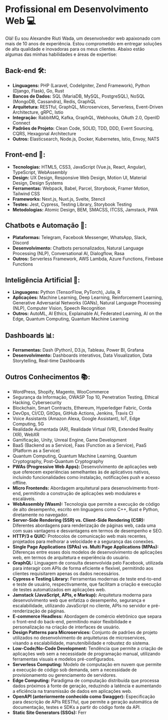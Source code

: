 # Profissional em Desenvolvimento Web 💻

Olá! Eu sou Alexandre Riuti Wada, um desenvolvedor web apaixonado com mais de 10 anos de experiência. Estou comprometido em entregar soluções de alta qualidade e inovadoras para os meus clientes. Abaixo estão algumas das minhas habilidades e áreas de expertise:

## Back-end 🛠️:

- **Linguagens:** PHP (Laravel, CodeIgniter, Zend Framework), Python (Django, Flask), Go, Rust
- **Bancos de Dados:** SQL (MariaDB, MySQL, PostgreSQL), NoSQL (MongoDB, Cassandra), Redis, GraphQL
- **Arquitetura:** RESTful, GraphQL, Microservices, Serverless, Event-Driven Architecture, gRPC, Istio
- **Integração:** RabbitMQ, Kafka, GraphQL, Webhooks, OAuth 2.0, OpenID Connect
- **Padrões de Projeto:** Clean Code, SOLID, TDD, DDD, Event Sourcing, CQRS, Hexagonal Architecture
- **Outros:** Elasticsearch, Node.js, Docker, Kubernetes, Istio, Envoy, NATS

## Front-end 🎨:

- **Tecnologias:** HTML5, CSS3, JavaScript (Vue.js, React, Angular), TypeScript, WebAssembly
- **Design:** UX Design, Responsive Web Design, Motion UI, Material Design, Design Systems
- **Ferramentas:** Webpack, Babel, Parcel, Storybook, Framer Motion, Tailwind CSS
- **Frameworks:** Next.js, Nuxt.js, Svelte, Stencil
- **Testes:** Jest, Cypress, Testing Library, Storybook Testing
- **Metodologias:** Atomic Design, BEM, SMACSS, ITCSS, Jamstack, PWA

## Chatbots e Automação 🤖:

- **Plataformas:** Telegram, Facebook Messenger, WhatsApp, Slack, Discord
- **Desenvolvimento:** Chatbots personalizados, Natural Language Processing (NLP), Conversational AI, Dialogflow, Rasa
- **Outros:** Serverless Framework, AWS Lambda, Azure Functions, Firebase Functions

## Inteligência Artificial 🧠:

- **Linguagens:** Python (TensorFlow, PyTorch), Julia, R
- **Aplicações:** Machine Learning, Deep Learning, Reinforcement Learning, Generative Adversarial Networks (GANs), Natural Language Processing (NLP), Computer Vision, Speech Recognition
- **Outros:** AutoML, AI Ethics, Explainable AI, Federated Learning, AI on the Edge, Quantum Computing, Quantum Machine Learning

## Dashboards 📊:

- **Ferramentas:** Dash (Python), D3.js, Tableau, Power BI, Grafana
- **Desenvolvimento:** Dashboards interativos, Data Visualization, Data Storytelling, Real-time Dashboards

## Outros Conhecimentos 📚:

- WordPress, Shopify, Magento, WooCommerce
- Segurança da Informação, OWASP Top 10, Penetration Testing, Ethical Hacking, Cybersecurity
- Blockchain, Smart Contracts, Ethereum, Hyperledger Fabric, Corda
- DevOps, CI/CD, GitOps, GitHub Actions, Jenkins, Travis CI
- Voice Assistants (Amazon Alexa, Google Assistant), IoT, Edge Computing, 5G
- Realidade Aumentada (AR), Realidade Virtual (VR), Extended Reality (XR), WebXR
- Gamificação, Unity, Unreal Engine, Game Development
- BaaS (Backend as a Service), Faas (Function as a Service), PaaS (Platform as a Service)
- Quantum Computing, Quantum Machine Learning, Quantum Cryptography, Post-Quantum Cryptography
- **PWAs (Progressive Web Apps):** Desenvolvimento de aplicações web que oferecem experiências semelhantes às de aplicativos nativos, incluindo funcionalidades como instalação, notificações push e acesso offline.
- **Micro Frontends:** Abordagem arquitetural para desenvolvimento front-end, permitindo a construção de aplicações web modulares e escaláveis.
- **WebAssembly (Wasm):** Tecnologia que permite a execução de código de alto desempenho, escrito em linguagens como C++, Rust e Python, diretamente no navegador.
- **Server-Side Rendering (SSR) vs. Client-Side Rendering (CSR):** Diferentes abordagens para renderização de páginas web, cada uma com suas vantagens e desvantagens em termos de desempenho e SEO.
- **HTTP/3 e QUIC:** Protocolos de comunicação web mais recentes, projetados para melhorar a velocidade e a segurança das conexões.
- **Single Page Applications (SPAs) vs. Multi Page Applications (MPAs):** Diferenças entre esses dois modelos de desenvolvimento de aplicações web, em termos de arquitetura e experiência do usuário.
- **GraphQL:** Linguagem de consulta desenvolvida pelo Facebook, utilizada para interagir com APIs de forma eficiente e flexível, permitindo aos clientes requisitarem apenas os dados necessários.
- **Cypress e Testing Library:** Ferramentas modernas de teste end-to-end e teste de usuário, respectivamente, que facilitam a criação e execução de testes automatizados em aplicações web.
- **Jamstack (JavaScript, APIs, e Markup):** Arquitetura moderna para desenvolvimento web que enfatiza o desempenho, segurança e escalabilidade, utilizando JavaScript no cliente, APIs no servidor e pré-renderização de páginas.
- **E-commerce Headless:** Abordagem de comércio eletrônico que separa o front-end do back-end, permitindo maior flexibilidade e personalização na criação de interfaces de usuário.
- **Design Patterns para Microservices:** Conjunto de padrões de projeto utilizados no desenvolvimento de arquiteturas de microservices, visando a escalabilidade, manutenibilidade e robustez do sistema.
- **Low-Code/No-Code Development:** Tendência que permite a criação de aplicações web sem a necessidade de programação manual, utilizando ferramentas visuais e modelos pré-configurados.
- **Serverless Computing:** Modelo de computação em nuvem que permite a execução de código sob demanda, sem a necessidade de provisionamento ou gerenciamento de servidores.
- **Edge Computing:** Paradigma de computação distribuída que processa dados próximos à fonte de geração, reduzindo a latência e aumentando a eficiência na transmissão de dados em aplicações web.
- **OpenAPI (anteriormente conhecido como Swagger):** Especificação para descrição de APIs RESTful, que permite a geração automática de documentação, testes e SDKs a partir do código fonte da API.
- **Static Site Generators (SSGs):** Ferr
